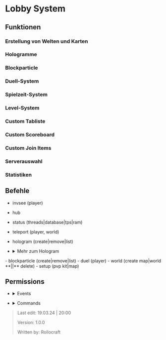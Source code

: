 # Lobby System

## Funktionen

### Erstellung von Welten und Karten

### Hologramme

### Blockparticle

### Duell-System

### Spielzeit-System

### Level-System

### Custom Tabliste

### Custom Scoreboard

### Custom Join Items

### Serverauswahl

### Statistiken

## Befehle

- invsee (player)
- hub
- status (threads|database|tps|ram)
- teleport (player, world)
- hologram (create|remove|list)
- <details> <summary>Mehr zum Hologram</summary>
  <details> <summary>"Commands"/Formatierung</summary>

  - `|` = neue Zeile (nicht vom text getrennt also z.b. "Hello|World")
  - `&0` - Schwarz
  - `&1` - Dunkelblau
  - `&2` - Dunkelgrün
  - `&3` - Dunkelaqua
  - `&4` - Dunkelrot
  - `&5` - Dunkellila
  - `&6` - Gold
  - `&7` - Grau
  - `&8` - Dunkelgrau
  - `&9` - Blau
  - `&a` - Grün
  - `&b` - Aqua
  - `&c` - Rot
  - `&d` - Helllila
  - `&e` - Gelb
  - `&f` - Weiß
  - `&l` - Fett
  - `&m` - Durchgestrichen
  - `&n` - Unterstrichen
  - `&o` - Kursiv
  </details>
  <details><summary>Infos</summary>
  
  - Radius von der remove Funktion sind 2 blöcke
  - -> nah an das Hologramm gehen. Im falle das es nicht gefunden wird kann es immernoch mit folgendem Befehl entfernt werden:
  - `/kill @e[type=minecraft:armor_stand, limit=1, distance= ..2]`
</details>
  </details>
- blockparticle (create|remove|list)
- duel (player)
- world (create map|world **||** delete)
- setup (pvp kit|map)

## Permissions

- <details> <summary>Events</summary>
  - pridetuve.lobby.hubprotection*
  - pridetuve.lobby.hubprotection.placeBlock
  - pridetuve.lobby.hubprotection.breakBlock
  - pridetuve.lobby.hubprotection.dropItem
  - pridetuve.lobby.hubprotection.pickUpItem
  - pridetuve.lobby.hubprotection.interact

</details>

- <details> <summary>Commands</summary>
  - pridetuve.lobby.command*
  - pridetuve.lobby.command.status
  - pridetuve.lobby.command.hub
  - pridetuve.lobby.command.invsee
  - pridetuve.lobby.command.hologram
  - pridetuve.lobby.command.blockparticle
  - pridetuve.lobby.command.duel
  - pridetuve.lobby.command.teleport
  - pridetuve.lobby.command.world 
  - pridetuve.lobby.command.setup

</details>

> Last edit: 19.03.24 | 20:00
> 
> Version: 1.0.0
> 
> Written by: Rollocraft